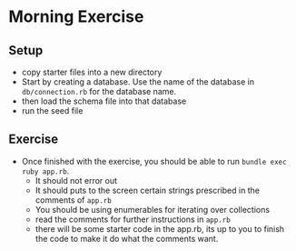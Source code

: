 # Morning Exercise
## Setup
- copy starter files into a new directory
- Start by creating a database. Use the name of the database in `db/connection.rb` for the database name.
- then load the schema file into that database
- run the seed file

## Exercise
- Once finished with the exercise, you should be able to run `bundle exec ruby app.rb`.
  - It should not error out
  - It should puts to the screen certain strings prescribed in the comments of `app.rb`
  - You should be using enumerables for iterating over collections
  - read the comments for further instructions in `app.rb`
  - there will be some starter code in the app.rb, its up to you to finish the code to make it do what the comments want.
